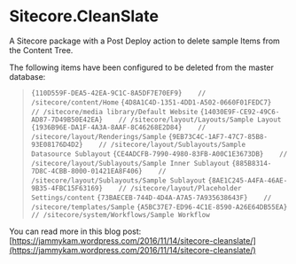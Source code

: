 # Sitecore.CleanSlate

A Sitecore package with a Post Deploy action to delete sample Items from the Content Tree.

The following items have been configured to be deleted from the master database:

> `{110D559F-DEA5-42EA-9C1C-8A5DF7E70EF9}    // /sitecore/content/Home`
`{4D8A1C4D-1351-4DD1-A502-0660F01FEDC7}    // /sitecore/media library/Default Website`
`{14030E9F-CE92-49C6-AD87-7D49B50E42EA}    // /sitecore/layout/Layouts/Sample Layout`
`{1936B96E-DA1F-4A3A-8AAF-8C46268E2D84}    // /sitecore/layout/Renderings/Sample`
`{9EB73C4C-1AF7-47C7-85B8-93E08176D4D2}    // /sitecore/layout/Sublayouts/Sample Datasource Sublayout`
`{CE4ADCFB-7990-4980-83FB-A00C1E3673DB}    // /sitecore/layout/Sublayouts/Sample Inner Sublayout`
`{885B8314-7D8C-4CBB-8000-01421EA8F406}    // /sitecore/layout/Sublayouts/Sample Sublayout`
`{8AE1C245-A4FA-46AE-9B35-4FBC15F63169}    // /sitecore/layout/Placeholder Settings/content`
`{73BAECEB-744D-4D4A-A7A5-7A935638643F}    // /sitecore/templates/Sample`
`{A5BC37E7-ED96-4C1E-8590-A26E64DB55EA}    // /sitecore/system/Workflows/Sample Workflow`

You can read more in this blog post: [https://jammykam.wordpress.com/2016/11/14/sitecore-cleanslate/](https://jammykam.wordpress.com/2016/11/14/sitecore-cleanslate/)

